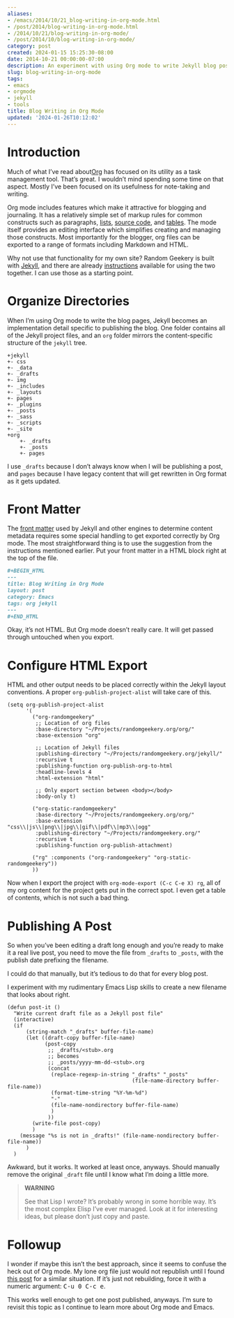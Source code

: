 ```yaml
---
aliases:
- /emacs/2014/10/21_blog-writing-in-org-mode.html
- /post/2014/blog-writing-in-org-mode.html
- /2014/10/21/blog-writing-in-org-mode/
- /post/2014/10/blog-writing-in-org-mode/
category: post
created: 2024-01-15 15:25:30-08:00
date: 2014-10-21 00:00:00-07:00
description: An experiment with using Org mode to write Jekyll blog posts.
slug: blog-writing-in-org-mode
tags:
- emacs
- orgmode
- jekyll
- tools
title: Blog Writing in Org Mode
updated: '2024-01-26T10:12:02'
---
```


# Introduction

Much of what I’ve read about[Org](../../../card/Org.md) has focused on its utility as a task management tool. That’s great. I wouldn’t mind spending some time on that aspect. Mostly I’ve been focused on its usefulness for note-taking and writing.

Org mode includes features which make it attractive for blogging and journaling. It has a relatively simple set of markup rules for common constructs such as paragraphs, [lists](http://orgmode.org/manual/Plain-lists.html), [source code](http://orgmode.org/manual/Working-With-Source-Code.html), and [tables](http://orgmode.org/manual/Tables.html). The mode itself provides an editing interface which simplifies creating and managing those constructs. Most importantly for the blogger, org files can be exported to a range of formats including Markdown and HTML.

Why not use that functionality for my own site? Random Geekery is built with [Jekyll](../../../card/Jekyll.md), and there are already [instructions](http://orgmode.org/worg/org-tutorials/org-jekyll.html) available for using the two together. I can use those as a starting point.

# Organize Directories

When I’m using Org mode to write the blog pages, Jekyll becomes an implementation detail specific to publishing the blog. One folder contains all of the Jekyll project files, and an `org` folder mirrors the content-specific structure of the `jekyll` tree.

````
+jekyll
+- css
+- _data
+- _drafts
+- img
+- _includes
+- _layouts
+- pages
+- _plugins
+- _posts
+- _sass
+- _scripts
+- _site
+org
    +- _drafts
    +- _posts
    +- pages
````

I use `_drafts` because I don’t always know when I will be publishing a post, and `pages` because I have legacy content that will get rewritten in Org format as it gets updated.

# Front Matter

The [front matter](http://jekyllrb.com/docs/frontmatter/) used by Jekyll and other engines to determine content metadata requires some special handling to get exported correctly by Org mode. The most straightforward thing is to use the suggestion from the instructions mentioned earlier. Put your front matter in a HTML block right at the top of the file.

````org
#+BEGIN_HTML
---
title: Blog Writing in Org Mode
layout: post
category: Emacs
tags: org jekyll
---
#+END_HTML
````

Okay, it’s not HTML. But Org mode doesn’t really care. It will get passed through untouched when you export.

# Configure HTML Export

HTML and other output needs to be placed correctly within the Jekyll layout conventions. A proper `org-publish-project-alist` will take care of this.

````elisp
(setq org-publish-project-alist
      '(
        ("org-randomgeekery"
         ;; Location of org files
         :base-directory "~/Projects/randomgeekery.org/org/"
         :base-extension "org"

         ;; Location of Jekyll files
         :publishing-directory "~/Projects/randomgeekery.org/jekyll/"
         :recursive t
         :publishing-function org-publish-org-to-html
         :headline-levels 4
         :html-extension "html"

         ;; Only export section between <body></body>
         :body-only t)

        ("org-static-randomgeekery"
         :base-directory "~/Projects/randomgeekery.org/org/"
         :base-extension "css\\|js\\|png\\|jpg\\|gif\\|pdf\\|mp3\\|ogg"
         :publishing-directory "~/Projects/randomgeekery.org/"
         :recursive t
         :publishing-function org-publish-attachment)

        ("rg" :components ("org-randomgeekery" "org-static-randomgeekery"))
        ))
````

Now when I export the project with `org-mode-export (C-c C-e X) rg`, all of my org content for the project gets put in the correct spot. I even get a table of contents, which is not such a bad thing.

# Publishing A Post

So when you’ve been editing a draft long enough and you’re ready to make it a real live post, you need to move the file from `_drafts` to `_posts`, with the publish date prefixing the filename.

I could do that manually, but it’s tedious to do that for every blog post.

I experiment with my rudimentary Emacs Lisp skills to create a new filename that looks about right.

````elisp
(defun post-it ()
  "Write current draft file as a Jekyll post file"
  (interactive)
  (if
      (string-match "_drafts" buffer-file-name)
      (let ((draft-copy buffer-file-name)
            (post-copy
             ;; _drafts/<stub>.org
             ;; becomes
             ;; _posts/yyyy-mm-dd-<stub>.org
             (concat
              (replace-regexp-in-string "_drafts" "_posts"
                                        (file-name-directory buffer-file-name))
              (format-time-string "%Y-%m-%d")
              "-"
              (file-name-nondirectory buffer-file-name)
              )
             ))
        (write-file post-copy)
        )
    (message "%s is not in _drafts!" (file-name-nondirectory buffer-file-name))
      )
  )
````

Awkward, but it works. It worked at least once, anyways. Should manually remove the original `_draft` file until I know what I’m doing a little more.

 > 
 > **WARNING**
>
 > See that Lisp I wrote? It’s probably wrong in some horrible way. It’s the most complex Elisp I’ve ever managed. Look at it for interesting ideas, but please don’t just copy and paste.

# Followup

I wonder if maybe this isn’t the best approach, since it seems to confuse the heck out of Org mode. My lone org file just would not republish until I found [this post](http://lists.gnu.org/archive/html/emacs-orgmode/2009-05/msg00285.html) for a similar situation. If it’s just not rebuilding, force it with a numeric argument: <kbd>C-u 0 C-c e</kbd>.

This works well enough to get one post published, anyways. I’m sure to revisit this topic as I continue to learn more about Org mode and Emacs.